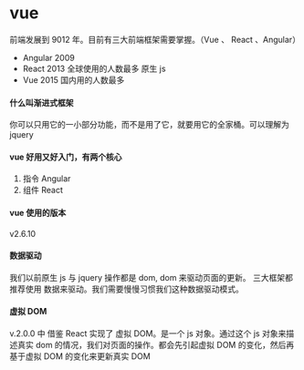 # vue

前端发展到 9012 年。目前有三大前端框架需要掌握。（Vue 、 React 、Angular）

- Angular 2009
- React 2013 全球使用的人数最多 原生 js
- Vue 2015 国内用的人数最多

#### 什么叫渐进式框架

你可以只用它的一小部分功能，而不是用了它，就要用它的全家桶。可以理解为 jquery

#### vue 好用又好入门，有两个核心

1. 指令 Angular
2. 组件 React

#### vue 使用的版本

v2.6.10

#### 数据驱动

我们以前原生 js 与 jquery 操作都是 dom, dom 来驱动页面的更新。
三大框架都推荐使用 数据来驱动。我们需要慢慢习惯我们这种数据驱动模式。

#### 虚拟 DOM

v.2.0.0 中 借鉴 React 实现了 虚拟 DOM。是一个 js 对象。通过这个 js 对象来描述真实 dom 的情况，我们对页面的操作。都会先引起虚拟 DOM 的变化，然后再基于虚拟 DOM 的变化来更新真实 DOM
